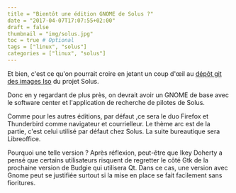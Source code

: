 ```yaml
---
title = "Bientôt une édition GNOME de Solus ?"
date = "2017-04-07T17:07:55+02:00"
draft = false
thumbnail = "img/solus.jpg"
toc = true # Optional
tags = ["linux", "solus"]
categories = ["linux", "solus"]
---
```


Et bien, c'est ce qu'on pourrait croire en jetant un coup d'œil au [dépôt git des images Iso](https://git.solus-project.com/images/gnome/) du projet Solus.

Donc en y regardant de plus près, on devrait avoir un GNOME de base avec le software center et l'application de recherche de pilotes de Solus.

Comme pour les autres éditions, par défaut ,ce sera le duo Firefox et Thunderbird comme navigateur et courrielleur. Le thème arc est de la partie, c'est celui utilisé par défaut chez Solus. La suite bureautique sera Libreoffice.

Pourquoi une telle version ? Après réflexion, peut-être que Ikey Doherty a pensé que certains utilisateurs risquent de regretter le côté Gtk de la prochaine version de Budgie qui utilisera Qt. Dans ce cas, une version avec Gnome peut se justifiée surtout si la mise en place se fait facilement sans fioritures.
